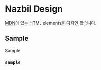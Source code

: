# Nazbil Design

[MDN](https://developer.mozilla.org/en-US/docs/Web/HTML)에 있는 HTML elements을 디자인 했습니다.

## Sample

Sample

### `sample`
